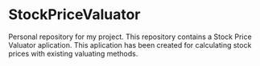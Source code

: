 # StockPriceValuator
Personal repository for my project. This repository contains a Stock Price Valuator aplication. This aplication has been created for calculating stock prices with existing valuating methods.
